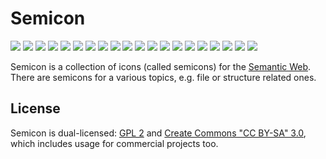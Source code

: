 # Semicon

![](https://raw.github.com/wiki/k00ni/semicon/images/graph_plant.png)
![](https://raw.github.com/wiki/k00ni/semicon/images/graph_strings.png)
![](https://raw.github.com/wiki/k00ni/semicon/images/graph_dots.png)
![](https://raw.github.com/wiki/k00ni/semicon/images/document.png)
![](https://raw.github.com/wiki/k00ni/semicon/images/document_pencil.png)
![](https://raw.github.com/wiki/k00ni/semicon/images/rdfxml_document.png)
![](https://raw.github.com/wiki/k00ni/semicon/images/n3_document.png)
![](https://raw.github.com/wiki/k00ni/semicon/images/turtle_document.png)
![](https://raw.github.com/wiki/k00ni/semicon/images/turtle_document2.png)
![](https://raw.github.com/wiki/k00ni/semicon/images/sparql.png)
![](https://raw.github.com/wiki/k00ni/semicon/images/sparql2.png)
![](https://raw.github.com/wiki/k00ni/semicon/images/triplestore.png)
![](https://raw.github.com/wiki/k00ni/semicon/images/triplestore2.png)
![](https://raw.github.com/wiki/k00ni/semicon/images/triplestore3.png)
![](https://raw.github.com/wiki/k00ni/semicon/images/rdf.png)
![](https://raw.github.com/wiki/k00ni/semicon/images/owl.png)
![](https://raw.github.com/wiki/k00ni/semicon/images/cube.png)
![](https://raw.github.com/wiki/k00ni/semicon/images/dc.png)
![](https://raw.github.com/wiki/k00ni/semicon/images/foaf.png)
![](https://raw.github.com/wiki/k00ni/semicon/images/sioc.png)

Semicon is a collection of icons (called semicons) for the [Semantic Web](http://en.wikipedia.org/wiki/Semantic_Web).
There are semicons for a various topics, e.g. file or structure related ones.

## License
Semicon is dual-licensed: [GPL 2](http://www.gnu.org/licenses/gpl-2.0.html) and 
[Create Commons "CC BY-SA" 3.0](http://creativecommons.org/licenses/by-sa/3.0/deed.en_US), 
which includes usage for commercial projects too.
